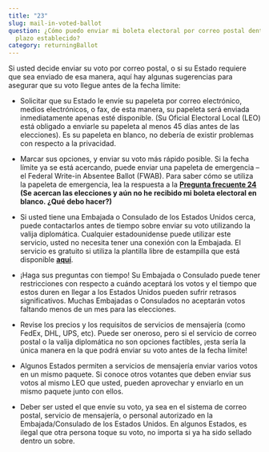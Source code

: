 ```yaml
---
title: "23"
slug: mail-in-voted-ballot
question: ¿Cómo puedo enviar mi boleta electoral por correo postal dentro del
  plazo establecido?
category: returningBallot
---
```

Si usted decide enviar su voto por correo postal, o si su Estado requiere que sea enviado de esa manera, aquí hay algunas sugerencias para asegurar que su voto llegue antes de la fecha límite: 

- Solicitar que su Estado le envíe su papeleta por correo electrónico, medios electrónicos, o fax, de esta manera, su papeleta será enviada inmediatamente apenas esté disponible. (Su Oficial Electoral Local (LEO) está obligado a enviarle su papeleta al menos 45 días antes de las elecciones). Es su papeleta en blanco, no debería de existir problemas con respecto a la privacidad. 

- Marcar sus opciones, y enviar su voto más rápido posible. Si la fecha límite ya se está acercando, puede enviar una papeleta de emergencia – el Federal Write-in Absentee Ballot (FWAB). Para saber cómo se utiliza la papeleta de emergencia, lea la respuesta a la **[Pregunta frecuente 24](/es/faqs/24) (Se acercan las elecciones y aún no he recibido mi boleta electoral en blanco. ¿Qué debo hacer?)** 

- Si usted tiene una Embajada o Consulado de los Estados Unidos cerca, puede contactarlos antes de tiempo sobre enviar su voto utilizando la valija diplomática. Cualquier estadounidense puede utilizar este servicio, usted no necesita tener una conexión con la Embajada. El servicio es gratuito si utiliza la plantilla libre de estampilla que está disponible **[aquí](/es/envelope/)**. 

- ¡Haga sus preguntas con tiempo! Su Embajada o Consulado puede tener restricciones con respecto a cuándo aceptará los votos y el tiempo que estos duren en llegar a los Estados Unidos pueden sufrir retrasos significativos. Muchas Embajadas o Consulados no aceptarán votos faltando menos de un mes para las elecciones. 

- Revise los precios y los requisitos de servicios de mensajería (como FedEx, DHL, UPS, etc). Puede ser oneroso, pero si el servicio de correo postal o la valija diplomática no son opciones factibles, ¡esta sería la única manera en la que podrá enviar su voto antes de la fecha límite! 

- Algunos Estados permiten a servicios de mensajería enviar varios votos en un mismo paquete. Si conoce otros votantes que deben enviar sus votos al mismo LEO que usted, pueden aprovechar y enviarlo en un mismo paquete junto con ellos. 

- Deber ser usted el que envíe su voto, ya sea en el sistema de correo postal, servicio de mensajería, o personal autorizado en la Embajada/Consulado de los Estados Unidos. En algunos Estados, es ilegal que otra persona toque su voto, no importa si ya ha sido sellado dentro un sobre. 

